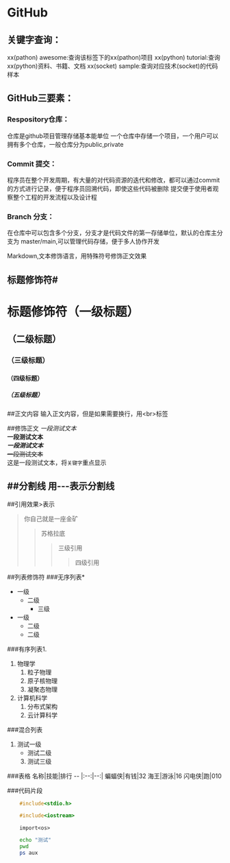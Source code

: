 # GitHub
## 关键字查询：
xx(pathon) awesome:查询该标签下的xx(pathon)项目
xx(python) tutorial:查询xx(python)资料、书籍、文档
xx(socket) sample:查询对应技术(socket)的代码样本
## GitHub三要素：
### Respository仓库：
仓库是github项目管理存储基本能单位
一个仓库中存储一个项目，一个用户可以拥有多个仓库，一般仓库分为public,private
### Commit 提交：
程序员在整个开发周期，有大量的对代码资源的迭代和修改，都可以通过commit的方式进行记录，便于程序员回溯代码，即使这些代码被删除
提交便于使用者观察整个工程的开发流程以及设计程
### Branch 分支：
在仓库中可以包含多个分支，分支才是代码文件的第一存储单位，默认的仓库主分支为
master/main,可以管理代码存储，便于多人协作开发







Markdown,文本修饰语言，用特殊符号修饰正文效果<br>
## 标题修饰符\#
# 标题修饰符（一级标题）
## （二级标题）
### （三级标题）
#### （四级标题）
##### （五级标题）

##正文内容
输入正文内容，但是如果需要换行，用\<br\>标签

##修饰正文
*一段测试文本*<br>
**一段测试文本**<br>
***一段测试文本***<br>
~~一段测试文本~~<br>
这是一段测试文本，将`关键字`重点显示

##分割线
  用\-\-\-表示分割线
---

##引用效果\>表示
>你自己就是一座金矿
>>苏格拉底
>>>三级引用
>>>>四级引用

##列表修饰符
###无序列表\*
* 一级
  * 二级
    * 三级
* 一级
  * 二级
  * 二级

###有序列表1.
1. 物理学
   1. 粒子物理
   2. 原子核物理
   3. 凝聚态物理
2. 计算机科学
   1. 分布式架构
   2. 云计算科学

###混合列表
1. 测试一级
   * 测试二级
    3. 测试三级

###表格
名称|技能|排行
-- |:--:|--:|
蝙蝠侠|有钱|32
海王|游泳|16
闪电侠|跑|010

###代码片段

```c
	#include<stdio.h>
```
```cpp
	#include<iostream>
```
```pathon
	import<os>
```
```bash
	echo "测试"
	pwd
	ps aux
```
